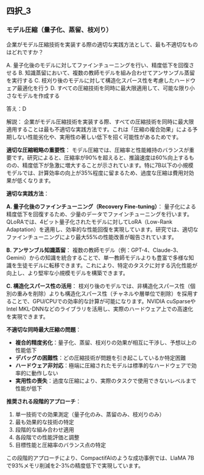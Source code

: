 ## 四択_3
### モデル圧縮（量子化、蒸留、枝刈り）
企業がモデル圧縮技術を実装する際の適切な実践方法として、最も不適切なものはどれですか？

A. 量子化後のモデルに対してファインチューニングを行い、精度低下を回復させる
B. 知識蒸留において、複数の教師モデルを組み合わせてアンサンブル蒸留を実行する
C. 枝刈り後のモデルに対して構造化スパース性を考慮したハードウェア最適化を行う
D. すべての圧縮技術を同時に最大限適用して、可能な限り小さなモデルを作成する

答え：D

解説：
企業がモデル圧縮技術を実装する際、すべての圧縮技術を同時に最大限適用することは最も不適切な実践方法です。これは「圧縮の複合効果」による予期しない性能劣化や、実用性の著しい低下を招く可能性があるためです。

**適切な圧縮戦略の重要性**：
モデル圧縮では、圧縮率と性能維持のバランスが重要です。研究によると、圧縮率が90%を超えると、推論速度は60%向上するものの、精度低下が急激に増大することが示されています。特に7B以下の小規模モデルでは、計算効率の向上が35%程度に留まるため、過度な圧縮は費用対効果が低くなります。

**適切な実践方法**：

**A. 量子化後のファインチューニング（Recovery Fine-tuning）**：
量子化による精度低下を回復するため、少量のデータでファインチューニングを行います。QLoRAでは、4ビット量子化されたモデルに対してLoRA（Low-Rank Adaptation）を適用し、効率的な性能回復を実現しています。研究では、適切なファインチューニングにより最大55%の性能改善が報告されています。

**B. アンサンブル知識蒸留**：
複数の教師モデル（例：GPT-4、Claude-3、Gemini）からの知識を統合することで、単一教師モデルよりも豊富で多様な知識を生徒モデルに転移できます。これにより、特定のタスクに対する汎化性能が向上し、より堅牢な小規模モデルを構築できます。

**C. 構造化スパース性の活用**：
枝刈り後のモデルでは、非構造化スパース性（個別の重みを削除）よりも構造化スパース性（チャネルや層単位で削除）を採用することで、GPU/CPUでの効率的な計算が可能になります。NVIDIA cuSparseやIntel MKL-DNNなどのライブラリを活用し、実際のハードウェア上での高速化を実現できます。

**不適切な同時最大圧縮の問題**：
- **複合的精度劣化**：量子化、蒸留、枝刈りの効果が相互に干渉し、予想以上の性能低下
- **デバッグの困難性**：どの圧縮技術が問題を引き起こしているか特定困難
- **ハードウェア非対応**：極端に圧縮されたモデルは標準的なハードウェアで効率的に動作しない
- **実用性の喪失**：過度な圧縮により、実際のタスクで使用できないレベルまで性能が低下

**推奨される段階的アプローチ**：
1. 単一技術での効果測定（量子化のみ、蒸留のみ、枝刈りのみ）
2. 最も効果的な技術の特定
3. 段階的な組み合わせ適用
4. 各段階での性能評価と調整
5. 目標性能と圧縮率のバランス点の特定

この段階的アプローチにより、CompactifAIのような成功事例では、LlaMA 7Bで93%メモリ削減を2-3%の精度低下で実現しています。 